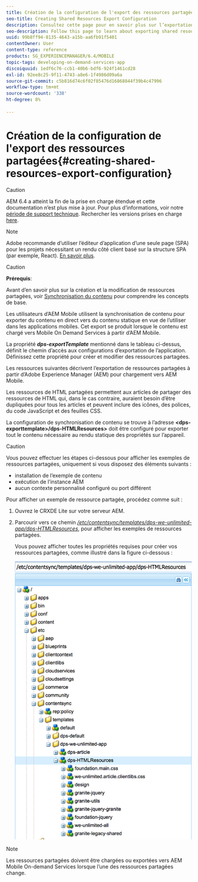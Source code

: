 ```yaml
---
title: Création de la configuration de l'export des ressources partagées
seo-title: Creating Shared Resources Export Configuration
description: Consultez cette page pour en savoir plus sur l’exportation de ressources partagées à partir d’Adobe Experience Manager (AEM) en vue de leur chargement vers AEM Mobile.
seo-description: Follow this page to learn about exporting shared resources from Adobe Experience Manager (AEM) for upload to AEM Mobile.
uuid: 99b8ff94-8135-4643-a15b-aa6fb91f5401
contentOwner: User
content-type: reference
products: SG_EXPERIENCEMANAGER/6.4/MOBILE
topic-tags: developing-on-demand-services-app
discoiquuid: 1edf6c76-ccb1-40b6-bdf6-924f1461cd28
exl-id: 92ee8c25-9f11-4743-a8e6-1f4986d09a6a
source-git-commit: c5b816d74c6f02f85476d16868844f39b4c47996
workflow-type: tm+mt
source-wordcount: '338'
ht-degree: 8%

---
```


# Création de la configuration de l&#39;export des ressources partagées{#creating-shared-resources-export-configuration}

>[!CAUTION]
>
>AEM 6.4 a atteint la fin de la prise en charge étendue et cette documentation n’est plus mise à jour. Pour plus d’informations, voir notre [période de support technique](https://helpx.adobe.com/fr/support/programs/eol-matrix.html). Rechercher les versions prises en charge [here](https://experienceleague.adobe.com/docs/?lang=fr).

>[!NOTE]
>
>Adobe recommande d’utiliser l’éditeur d’application d’une seule page (SPA) pour les projets nécessitant un rendu côté client basé sur la structure SPA (par exemple, React). [En savoir plus](/help/sites-developing/spa-overview.md).

>[!CAUTION]
>
>**Prérequis**:
>
>Avant d’en savoir plus sur la création et la modification de ressources partagées, voir [Synchronisation du contenu](/help/mobile/mobile-ondemand-contentsync.md) pour comprendre les concepts de base.

Les utilisateurs d’AEM Mobile utilisent la synchronisation de contenu pour exporter du contenu en direct vers du contenu statique en vue de l’utiliser dans les applications mobiles. Cet export se produit lorsque le contenu est chargé vers Mobile On Demand Services à partir d’AEM Mobile.

La propriété ***dps-exportTemplate*** mentionné dans le tableau ci-dessus, définit le chemin d’accès aux configurations d’exportation de l’application. Définissez cette propriété pour créer et modifier des ressources partagées.

Les ressources suivantes décrivent l’exportation de ressources partagées à partir d’Adobe Experience Manager (AEM) pour chargement vers AEM Mobile.

Les ressources de HTML partagées permettent aux articles de partager des ressources de HTML qui, dans le cas contraire, auraient besoin d’être dupliquées pour tous les articles et peuvent inclure des icônes, des polices, du code JavaScript et des feuilles CSS.

La configuration de synchronisation de contenu se trouve à l’adresse **&lt;dps-exporttemplate>/dps-HTMLResources>** doit être configuré pour exporter tout le contenu nécessaire au rendu statique des propriétés sur l’appareil.

>[!CAUTION]
>
>Vous pouvez effectuer les étapes ci-dessous pour afficher les exemples de ressources partagées, uniquement si vous disposez des éléments suivants :
>
>* installation de l’exemple de contenu
>* exécution de l’instance AEM
>* aucun contexte personnalisé configuré ou port différent
>


Pour afficher un exemple de ressource partagée, procédez comme suit :

1. Ouvrez le CRXDE Lite sur votre serveur AEM.
1. Parcourir vers ce chemin *[/etc/contentsync/templates/dps-we-unlimited-app/dps-HTMLResources](http://localhost:4502/crx/de/index.jsp#/etc/contentsync/templates/dps-we-unlimited-app/dps-HTMLResources)*, pour afficher les exemples de ressources partagées.

   Vous pouvez afficher toutes les propriétés requises pour créer vos ressources partagées, comme illustré dans la figure ci-dessous :

   ![chlimage_1-145](assets/chlimage_1-145.png)

>[!NOTE]
>
>Les ressources partagées doivent être chargées ou exportées vers AEM Mobile On-demand Services lorsque l’une des ressources partagées change.
